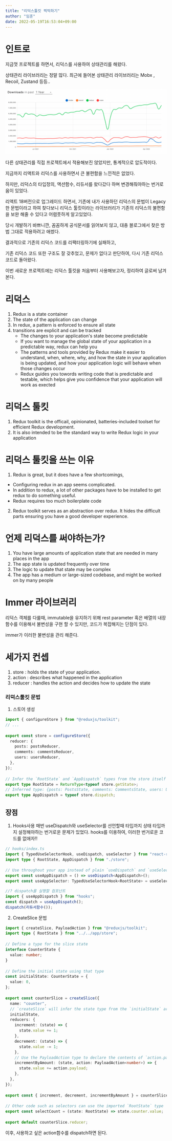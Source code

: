 ```yaml
---
title: "리덕스툴킷 찍먹하기"
author: "임훈"
date: 2022-05-19T16:53:04+09:00
---
```


# 인트로

지금껏 프로젝트를 하면서, 리덕스를 사용하여 상태관리를 해왔다.

상태관리 라이브러리는 정말 많다. 최근에 들어본 상태관리 라이브러리는 Mobx , Recoil, Zustand 등등..

![npmTrends](./images/redux.png)

다른 상태관리를 직접 프로젝트에서 적용해보진 않았지만, 통계적으로 압도적이다.

지금까지 리액트와 리덕스를 사용하면서 큰 불편함을 느낀적은 없었다.

하지만, 리덕스의 타입정의, 액션함수, 리듀서를 왔다갔다 하며 변경해줘야하는 번거로움이 있었다.

리액트 18버전으로 업그레이드 하면서, 기존에 내가 사용하던 리덕스의 문법이 Legacy한 문법이라고 하여 찾다보니 리덕스 툴킷이라는 라이브러리가 기존의 리덕스의 불편함을 보완 해줄 수 있다고 어렴풋하게 알고있었다.

당시 개발하기 바쁘니깐, 꼼꼼하게 공식문서를 읽어보지 않고, 대충 블로그에서 찾은 방법 그대로 적용하려고 애썼다.

결과적으로 기존의 리덕스 코드를 리팩터링하기에 실패하고,

기존 리덕스 코드 또한 구조도 잘 갖추었고, 문제가 없다고 판단하여, 다시 기존 리덕스 코드로 돌아왔다.

이번 새로운 프로젝트에는 리덕스 툴킷을 처음부터 사용해보고자, 정리하여 글로써 남겨본다.

# 리덕스

1. Redux is a state container
2. The state of the application can change
3. In redux, a pattern is enforced to ensure all state
4. transitions are explicit and can be tracked
   - The changes to your application's state become predictable
   - If you want to manage the global state of your application in a predictable way, redux can help you
   - The patterns and tools provided by Redux make it easier to understand, when, where, why, and how the state in your application is being updated, and how your application logic will behave when those changes occur
   - Redux guides you towords writing code that is predictable and testable, which helps give you confidence that your application will work as exected

# 리덕스 툴킷

1. Redux toolkit is the officail, opinionated, batteries-included toolset for efficient Redux development.
2. It is also intended to be the standard way to write Redux logic in your application

# 리덕스 툴킷을 쓰는 이유

1. Redux is great, but it does have a few shortcomings,

- Configuring redux in an app seems complicated.
- In addition to redux, a lot of other packages have to be installed to get redux to do something useful.
- Redux requires too much boilerplate code

2. Redux toolkit serves as an abstraction over redux. It hides the difficult parts ensuring you have a good developer experience.

# 언제 리덕스를 써야하는가?

1. You have large amounts of application state that are needed in many places in the app
2. The app state is updated frequently over time
3. The logic to update that state may be complex
4. The app has a medium or large-sized codebase, and might be worked on by many people

# Immer 라이브러리

리덕스 객체를 다룰때, immutable을 유지하기 위해 rest parameter 혹은 배열의 내장함수를 이용해서 불변성을 구현 할 수 있지만, 코드가 복잡해지는 단점이 있다.

immer가 이러한 불변성을 관리 해준다.

# 세가지 컨셉

1. store : holds the state of your application.
2. action : describes what happened in the application
3. reducer : handles the action and decides how to update the state

### 리덕스툴킷 문법

1. 스토어 생성

```ts
import { configureStore } from "@reduxjs/toolkit";
// ...

export const store = configureStore({
  reducer: {
    posts: postsReducer,
    comments: commentsReducer,
    users: usersReducer,
  },
});

// Infer the `RootState` and `AppDispatch` types from the store itself
export type RootState = ReturnType<typeof store.getState>;
// Inferred type: {posts: PostsState, comments: CommentsState, users: UsersState}
export type AppDispatch = typeof store.dispatch;
```

## 장점

1. Hooks사용
   매번 useDispatch와 useSelector를 선언할때 타입까지 상태 타입까지 설정해야하는 번거로운 문제가 있었다.
   hooks를 이용하여, 이러한 번거로운 코드를 없애자!!

```ts
// hooks/index.ts
import { TypedUseSelectorHook, useDispatch, useSelector } from "react-redux";
import type { RootState, AppDispatch } from "./store";

// Use throughout your app instead of plain `useDispatch` and `useSelector`
export const useAppDispatch = () => useDispatch<AppDispatch>();
export const useAppSelector: TypedUseSelectorHook<RootState> = useSelector;
```

```ts
//? dispatch를 실행할 컴포넌트
import { useAppDispatch } from "hooks";
const dispatch = useAppDispatch();
dispatch(리듀서함수());
```

2. CreateSlice 문법

```ts
import { createSlice, PayloadAction } from "@reduxjs/toolkit";
import type { RootState } from "../../app/store";

// Define a type for the slice state
interface CounterState {
  value: number;
}

// Define the initial state using that type
const initialState: CounterState = {
  value: 0,
};

export const counterSlice = createSlice({
  name: "counter",
  // `createSlice` will infer the state type from the `initialState` argument
  initialState,
  reducers: {
    increment: (state) => {
      state.value += 1;
    },
    decrement: (state) => {
      state.value -= 1;
    },
    // Use the PayloadAction type to declare the contents of `action.payload`
    incrementByAmount: (state, action: PayloadAction<number>) => {
      state.value += action.payload;
    },
  },
});

export const { increment, decrement, incrementByAmount } = counterSlice.actions;

// Other code such as selectors can use the imported `RootState` type
export const selectCount = (state: RootState) => state.counter.value;

export default counterSlice.reducer;
```

이후, 사용하고 싶은 action함수를 dispatch하면 된다.
